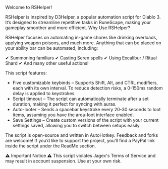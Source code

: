 Welcome to RSHelper!

RSHelper is inspired by D3Helper, a popular automation script for Diablo 3. It’s designed to streamline repetitive tasks in RuneScape, making your gameplay smoother and more efficient.
Why Use RSHelper?

RSHelper focuses on automating in-game chores like drinking overloads, applying weapon poisons, and much more. Anything that can be placed on your ability bar can be automated, including:

✔ Summoning familiars
✔ Casting Seren spells
✔ Using Excalibur / Ritual Shard
✔ And many other useful actions!

This script features:
- Five customizable keybinds – Supports Shift, Alt, and CTRL modifiers, each with its own interval. To reduce detection risks, a 0-150ms random delay is applied to keystrokes.
- Script timeout – The script can automatically terminate after a set duration, making it perfect for syncing with auras.
- Auto-looter – Sends a spacebar keystroke every 20-30 seconds to loot items, assuming you have the area-loot interface enabled.
- Save Settings – Create custom versions of the script with your current settings saved, allowing you to switch between setups easily.

The script is open-source and written in AutoHotkey. Feedback and forks are welcome! If you’d like to support the project, you’ll find a PayPal link inside the script under the ReadMe section.

⚠ Important Notice ⚠
This script violates Jagex's Terms of Service and may result in account suspension. Use at your own risk.
